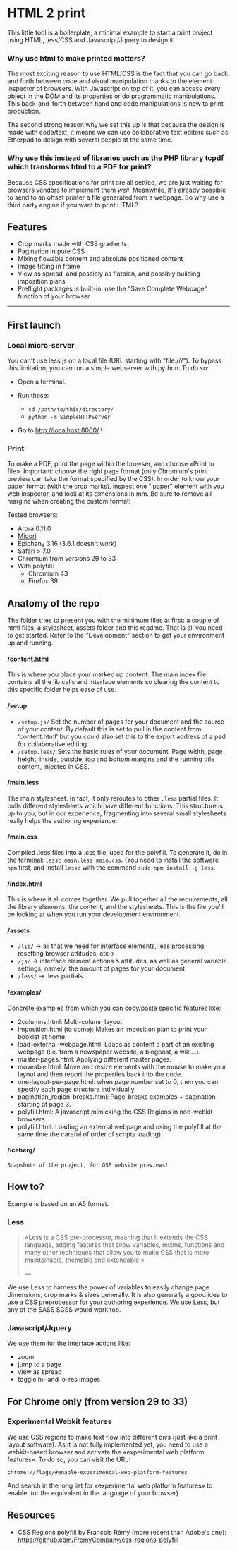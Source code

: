 HTML 2 print
============

This little tool is a boilerplate, a minimal example to start a print project
using HTML, less/CSS and Javascript/Jquery to design it.



### Why use html to make printed matters?

The most exciting reason to use HTML/CSS is the fact that you can go back
and forth between code and visual manipulation thanks to the element inspector
of browsers. With Javascript on top of it, you can access every object in the
DOM and its properties or do programmatic manipulations. This back-and-forth
between hand and code manipulations is new to print production.

The second strong reason why we set this up is that because the design is made
with code/text, it means we can use collaborative text editors such as
Etherpad to design with several people at the same time.



### Why use this instead of libraries such as the PHP library tcpdf which transforms html to a PDF for print?

Because CSS specifications for print are all settled, we are just waiting for
browsers vendors to implement them *well*. Meanwhile, it's already
possible to send to an offset printer a file generated from a webpage. So why
use a third party engine if you want to print HTML?



Features
--------
- Crop marks made with CSS gradients
- Pagination in pure CSS
- Mixing flowable content and absolute positioned content
- Image fitting in frame
- View as spread, and possibly as flatplan, and possibly building imposition
  plans
- Preflight packages is built-in: use the "Save Complete Webpage" function of
  your browser





* * *

First launch
------------

### Local micro-server

You can't use less.js on a local file (URL starting with "file:///").
To bypass this limitation, you can run a simple webserver with python.
To do so:

- Open a terminal.
- Run these:

   - `cd /path/to/this/directory/`
   - `python -m SimpleHTTPServer`

- Go to <http://localhost:8000/> !



### Print

To make a PDF, print the page within the browser, and choose «Print to file».
Important: choose the right page format (only Chromium's print preview can take the format specified by the CSS).
In order to know your paper format (with the crop marks), inspect one ".paper" element with you web inspector, and look at its dimensions in mm. Be sure to remove all margins when creating the custom format!

Tested browsers:
- Arora 0.11.0
- [Midori](http://midori-browser.org/)
- Epiphany 3.16 (3.6.1 doesn't work)
- Safari > 7.0
- Chromium from versions 29 to 33
- With polyfill:
  - Chromium 43
  - Firefox 39



Anatomy of the repo
-------------------

The folder tries to present you with the minimum files at first: a couple of html files, a stylesheet, assets folder and this readme.
That is all you need to get started. Refer to the "Development" section to get your environment up and running.

#### /content.html
This is where you place your marked up content. The main index file contains all the lib calls and interface elements so clearing the content to this specific folder helps ease of use.

#### /setup

- `/setup.js/` Set the number of pages for your document and the source of your content. By default this is set to pull in the content from 'content.html' but you could also set this to the export address of a pad for collaborative editing.
- `/setup.less/` Sets the basic rules of your document. Page width, page height, inside, outside, top and bottom margins and the running title content, injected in CSS.

#### /main.less
The main stylesheet. In fact, it only reroutes to other `.less` partial files. It pulls different stylesheets which have different functions. This structure is up to you, but in our experience, fragmenting into several small stylesheets really helps the authoring experience.

#### /main.css
Compiled .less files into a .css file, used for the polyfill. To generate it, do in the terminal: `lessc main.less main.css`. (You need to install the software `npm` first, and install `lessc` with the command `sudo npm install -g less`.

#### /index.html
This is where it all comes together. We pull together all the requirements, all the library elements, the content, and the stylesheets. This is the file you'll be looking at when you run your development environment.

#### /assets

- `/lib/` → all that we need for interface elements, less processing, resetting browser attitudes, etc→
- `/js/` → interface element actions & attitudes, as well as general variable settings, namely, the amount of pages for your document.
- `/less/` → .less partials

#### /examples/

Concrete examples from which you can copy/paste specific features like:
- 2columns.html: Multi-column layout.
- imposition.html (to come): Makes an imposition plan to print your booklet at home.
- load-external-webpage.html: Loads as content a part of an existing webpage (i.e. from a newspaper website, a blogpost, a wiki…).
- master-pages.html: Applying different master pages.
- moveable.html: Move and resize elements with the mouse to make your layout and then report the properties back into the code.
- one-layout-per-page.html: when page number set to 0, then you can specify each page structure individually.
- pagination_region-breaks.html: Page-breaks examples + pagination starting at page 3.
- polyfill.html: A javascript mimicking the CSS Regions in non-webkit browsers.
- polyfill.html: Loading an external webpage and using the polyfill at the same time (be careful of order of scripts loading).

#### /iceberg/
	Snapshots of the project, for OSP website previews!





How to?
-------

Example is based on an A5 format.

### Less

> «Less is a CSS pre-processor, meaning that it extends the CSS language, adding
features that allow variables, mixins, functions and many other techniques
that allow you to make CSS that is more maintainable, themable and
extendable.»
> <footer>— <http://lesscss.org/></footer>

We use Less to harness the power of variables to easily change page dimensions, crop marks & sizes generally.
It is also generally a good idea to use a CSS preprocessor for your authoring experience. We use Less, but any of the SASS SCSS would work too.



### Javascript/Jquery

We use them for the interface actions like:
- zoom
- jump to a page
- view as spread
- toggle hi- and lo-res images



For Chrome only (from version 29 to 33)
---------------------------------------

### Experimental Webkit features

We use CSS regions to make text flow into different divs (just like a print
layout software). As it is not fully implemented yet, you need to use a
webkit-based browser and activate the «experimental web platform features».
To do so, you can visit the URL:

    chrome://flags/#enable-experimental-web-platform-features

And search in the long list for «experimental web platform features» to enable.
(or the equivalent in the language of your browser)



Resources
---------
- CSS Regions polyfill by François Rémy (more recent than Adobe's one): <https://github.com/FremyCompany/css-regions-polyfill>


<!--

Still need to document
----------------------

- the running title
- pagination styling (and offset?)

-->
